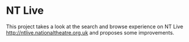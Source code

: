 # NT Live
This project takes a look at the search and browse experience on NT Live http://ntlive.nationaltheatre.org.uk and proposes some improvements.

